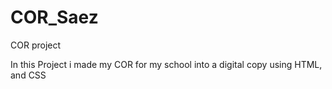 # COR_Saez
 COR project


In this Project i made my COR for my school into a digital copy using HTML, and CSS
